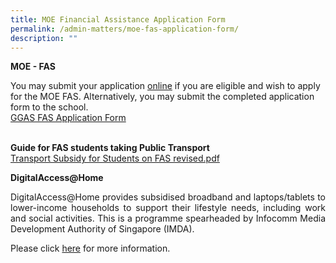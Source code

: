 ```yaml
---
title: MOE Financial Assistance Application Form
permalink: /admin-matters/moe-fas-application-form/
description: ""
---
```

**MOE - FAS**

You may submit your application [online](https://go.gov.sg/moe-efas)&nbsp;if you are eligible and wish to apply for the MOE FAS. Alternatively, you may submit the completed application form to the school. <br>
[GGAS FAS Application Form](https://drive.google.com/file/d/13N4_IUUR2X5aFFaxuxt38sAkzhHfu3hG/view?usp=sharing)  
<br>

**Guide for FAS students taking Public Transport**
<br>
[Transport Subsidy for Students on FAS revised.pdf](https://drive.google.com/file/d/1ENRKMYy4HwOMs576Q3GJpi1Aa4b-NEWn/view?usp=sharing)

**DigitalAccess@Home**<br>

<p align="justify">
DigitalAccess@Home provides subsidised broadband and laptops/tablets to lower-income households to support their lifestyle needs, including work and social activities. This is a programme spearheaded by Infocomm Media Development Authority of Singapore (IMDA). 
</p>

Please click [here](https://www.imda.gov.sg/dah) for more information.